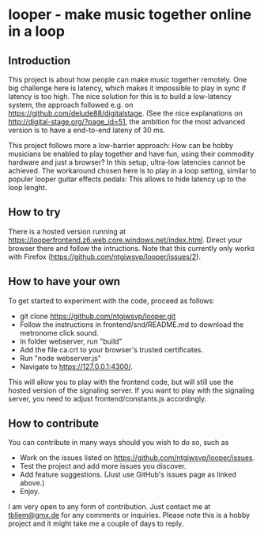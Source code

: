 # looper - make music together online in a loop

## Introduction

This project is about how people can make music together remotely.
One big challenge here is latency, which makes it impossible to play in sync
if latency is too high.  The nice solution for this is to build a low-latency
system, the approach followed e.g. on https://github.com/delude88/digitalstage.
(See the nice explanations on http://digital-stage.org/?page_id=51, the ambition
for the most advanced version is to have a end-to-end lateny of 30 ms.

This project follows more a low-barrier approach:  How can be hobby musicians
be enabled to play together and have fun, using their commodity hardware and
just a browser?  In this setup, ultra-low latencies cannot be achieved.  The
workaround chosen here is to play in a loop setting, similar to populer looper
guitar effects pedals:  This allows to hide latency up to the loop lenght.

## How to try

There is a hosted version running at
https://looperfrontend.z6.web.core.windows.net/index.html.  Direct your
browser there and follow the intructions.  Note that this currently only works
with Firefox (https://github.com/ntgiwsvp/looper/issues/2).

## How to have your own

To get started to experiment with the code, proceed as follows:

  * git clone https://github.com/ntgiwsvp/looper.git
  * Follow the instructions in frontend/snd/README.md to download the metronome
    click sound.
  * In folder webserver, run "build"
  * Add the file ca.crt to your browser's trusted certificates.
  * Run "node webserver.js"
  * Navigate to https://127.0.0.1:4300/.

This will allow you to play with the frontend code, but will still use the
hosted version of the signaling server.  If you want to play with the signaling
server, you need to adjust frontend/constants.js accordingly.

## How to contribute

You can contribute in many ways should you wish to do so, such as

  * Work on the issues listed on
    https://github.com/ntgiwsvp/looper/issues.
  * Test the project and add more issues you discover.
  * Add feature suggestions.  (Just use GitHub's issues page as linked above.)
  * Enjoy.

I am very open to any form of contribution.  Just contact me at tbliem@gmx.de
for any comments or inquiries.  Please note this is a hobby project and it might
take me a couple of days to reply.

